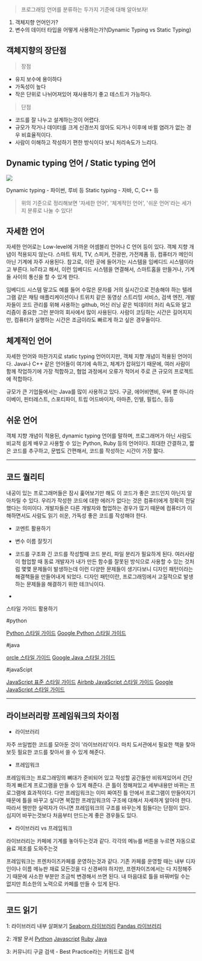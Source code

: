



> 프로그래밍 언어를 분류하는 두가지 기준에 대해 알아보자! 


1. 객체지향 언어인가? 
2. 변수의 데이터 타입을 어떻게 사용하는가?(Dynamic Typing vs Static Typing)

## 객체지향의 장단점

>장점

- 유지 보수에 용이하다
- 가독성이 높다
- 작은 단위로 나뉘어져있어 재사용하기 좋고 테스트가 가능하다.

>단점

- 코드를 잘 나누고 설계하는것이 어렵다.
- 규모가 작거나 데이터를 크게 신경쓰지 않아도 되거나 이후에 바뀔 염려가 없는 경우 비효율적이다.
- 사람이 이해하고 작성하기 편한 방식이다 보니 처리속도가 느리다.


## Dynamic typing 언어 / Static typing 언어

![](https://images.velog.io/images/yj-leee/post/5f83572f-b74b-44e8-b5a1-b354d1f15e7a/%E1%84%89%E1%85%B3%E1%84%8F%E1%85%B3%E1%84%85%E1%85%B5%E1%86%AB%E1%84%89%E1%85%A3%E1%86%BA%202021-03-13%20%E1%84%8B%E1%85%A9%E1%84%92%E1%85%AE%2011.19.37.png)

Dynamic typing - 파이썬, 루비 등
Static typing - 자바, C, C++ 등

> 위의 기준으로 정리해보면 '자세한 언어', '체계적인 언어', '쉬운 언어'라는 세가지 분류로 나눌 수 있다!



## 자세한 언어

자세한 언어로는 Low-level에 가까운 어셈블리 언어나 C 언어 등이 있다. 객체 지향 개념이 적용되지 않는다.
스마트 워치, TV, 스피커, 전광판, 가전제품 등, 컴퓨터가 메인이 아닌 기계에 자주 사용된다.
참고로, 이런 곳에 들어가는 시스템을 임베디드 시스템이라고 부른다. IoT라고 해서, 이런 임베디드 시스템을 연결해서, 스마트홈을 만들거나, 기계들 사이의 통신을 할 수 있게 한다.

임베디드 시스템 말고도 예를 들어 수많은 문자를 거의 실시간으로 전송해야 하는 텔레그램 같은 채팅 애플리케이션이나 트위치 같은 동영상 스트리밍 서비스, 검색 엔진, 개발자들이 코드 관리를 위해 사용하는 github, 머신 러닝 같은 빅데이터 처리 속도와 알고리즘이 중요한 그런 분야의 회사에서 많이 사용된다.
사람이 코딩하는 시간은 길어지지만, 컴퓨터가 실행하는 시간은 조금이라도 빠르게 하고 싶은 경우들이다.


## 체계적인 언어

자세한 언어와 마찬가지로 static typing 언어이지만, 객체 지향 개념이 적용된 언어이다.
Java나 C++ 같은 언어들이 여기에 속하고, 체계가 잡혀있기 때문에, 여러 사람이 함께 작업하기에 가장 적합하고, 협업 과정에서 오류가 적어서 주로 큰 규모의 프로젝트에 적합하다.

규모가 큰 기업들에서는 Java를 많이 사용하고 있다. 구글, 에어비앤비, 우버 뿐 아니라 이베이, 핀터레스트, 스포티파이, 트립 어드바이저, 아마존, 인텔, 필립스, 등등


## 쉬운 언어

객체 지향 개념이 적용된, dynamic typing 언어를 말하며, 프로그래머가 아닌 사람도 비교적 쉽게 배우고 사용할 수 있는 Python, Ruby 등의 언어이다.
최대한 간결하고, 짧은 코드를 추구하고, 문법도 간편해서, 코드를 작성하는 시간이 가장 짧다.


---

## 코드 퀄리티

내공이 있는 프로그래머들은 잠시 훑어보기만 해도 이 코드가 좋은 코드인지 아닌지 알아차릴 수 있다.
우리가 작성한 코드에 대한 에러가 없다는 것은 컴퓨터에게 정확히 전달했다는 의미이다.
개발자들은 다른 개발자와 협업하는 경우가 많기 때문에 컴퓨터가 이해하면서도 사람도 읽기 쉬운,
가독성 좋은 코드를 작성해야 한다. 

- 코멘트 활용하기
- 변수 이름 잘짓기
- 코드를 구조화 
긴 코드를 작성할때 코드 분리, 파일 분리가 필요하게 된다.
여러사람이 협업할 때 동료 개발자가 내가 만든 함수를 잘못된 방식으로 사용할 수 있는 것처럼 몇몇 문제들이 발생하는데 이런 다양한 문제들이 생기다보니 디자인 패턴이라는 해결책들을 만들어내게 되었다. 디자인 패턴이란, 프로그래밍에서 고질적으로 발생하는 문제들을 해결하기 위한 테크닉이다.

-
스타일 가이드 활용하기

#python

[Python 스타일 가이드](https://www.python.org/dev/peps/pep-0008/)
[Google Python 스타일 가이드  ](https://github.com/google/styleguide/blob/gh-pages/pyguide.md)

#java

[orcle 스타일 가이드](https://www.oracle.com/technetwork/java/codeconvtoc-136057.html)
[Google Java 스타일 가이드](https://google.github.io/styleguide/javaguide.html)

#javaScipt

[JavaScript 표준 스타일 가이드](https://standardjs.com/)
[Airbnb JavaScript 스타일 가이드](https://github.com/airbnb/javascript)
[Google JavaScript 스타일 가이드](https://google.github.io/styleguide/jsguide.html)


---

## 라이브러리랑 프레임워크의 차이점

- 라이브러리

자주 쓰일법한 코드를 모아둔 것이 '라이브러리'이다. 마치 도서관에서 필요한 책을 찾아보듯 필요한 코드를 찾아서 쓸 수 있게 해준다.


- 프레임워크

프레임워크는 프로그래밍의 뼈대가 준비되어 있고 작성할 공간들만 비워져있어서 간단하게 빠르게 프로그램을 만들 수 있게 해준다.
큰 틀이 정해져있고 세부내용만 바뀌는 프로그램에 효과적이다. 다만 프레임워크는 이미 짜여진 틀 안에서 프로그램이 만들어지기 때문에 틀을 바꾸고 싶다면 복잡한 프레임워크의 구조에 대해서 자세하게 알아야 한다. 따라서 웬만한 실력자가 아니면 프레임워크의 구조를 바꾸는게 힘들다는 단점이 있다. 심지어 바꾸는것보다 처음부터 만드는게 좋은 경우들도 있다.

- 라이브러리 vs 프레임워크

라이브러리는 카페에 기계를 놓아두는것과 같다.
각각의 메뉴를 버튼을 누르면 자동으로 음료 제조를 도와주는것

프레임워크는 프렌차이즈카페를 운영하는것과 같다.
기존 카페를 운영할 때는 내부 디자인이나 이름 메뉴판 재료 모든것을 다 신경써야 하지만,
프렌차이즈에서는 다 지정해주기 때문에 사소한 부분만 조금씩 변경해서 쓰면 된다.
내 마음대로 틀을 바꿔버릴 수는 없지만 최소한의 노력으로 카페를 만들 수 있게 된다.



---

## 코드 읽기

1: 라이브러리 내부 살펴보기
[Seaborn 라이브러리](https://seaborn.pydata.org/tutorial.html)
[Pandas 라이브러리](https://pandas.pydata.org/docs/user_guide/10min.html)

2: 개발 문서
[Python](https://docs.python.org/ko/3/ ) 
[Javascript](https://developer.mozilla.org/ko/docs/Web/JavaScript/Guide)
[Ruby](https://www.ruby-lang.org/ko/documentation/)
[Java](https://docs.oracle.com/en/java/)

3: 커뮤니티
구글 검색 - Best Practice라는 키워드로 검색
